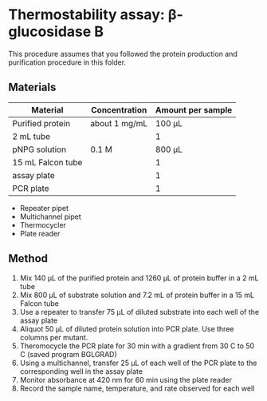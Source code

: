 # Thermostability assay: β-glucosidase B

This procedure assumes that you followed the protein production and
purification procedure in this folder.  

## Materials

Material | Concentration | Amount per sample
---------|---------------|------------------
Purified protein | about 1 mg/mL | 100 µL
2 mL tube | | 1 
pNPG solution | 0.1 M | 800 µL
15 mL Falcon tube | | 1 
assay plate | | 1 
PCR plate | | 1 

+ Repeater pipet 
+ Multichannel pipet
+ Thermocycler 
+ Plate reader 

## Method

1. Mix 140 µL of the purified protein and 1260 µL of protein buffer in a 2 mL tube
2. Mix 800 µL of substrate solution and 7.2 mL of protein buffer in a 15 mL Falcon tube
3. Use a repeater to transfer 75 µL of diluted substrate into each well of the assay plate
4. Aliquot 50 µL of diluted protein solution into PCR plate. Use three columns per mutant. 
5. Theromocycle the PCR plate for 30 min with a gradient from 30 C to 50 C (saved program BGLGRAD) 
6. Using a multichannel, transfer 25 µL of each well of the PCR plate to the corresponding well in the assay plate
7. Monitor absorbance at 420 nm for 60 min using the plate reader
8. Record the sample name, temperature, and rate observed for each well
